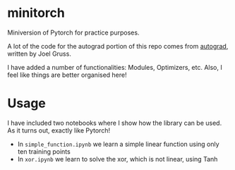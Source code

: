 # minitorch

Miniversion of Pytorch for practice purposes.

A lot of the code for the autograd portion of this repo comes from [autograd](https://github.com/joelgrus/autograd), written by Joel Gruss.

I have added a number of functionalities: Modules, Optimizers, etc. Also, I feel like things are better organised here!

# Usage

I have included two notebooks where I show how the library can be used. As it turns out, exactly like Pytorch!

- In `simple_function.ipynb` we learn a simple linear function using only ten training points
- In `xor.ipynb` we learn to solve the xor, which is not linear, using Tanh
